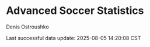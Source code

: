 # Advanced Soccer Statistics
Denis Ostroushko

<!-- gfm -->

Last successful data update: 2025-08-05 14:20:08 CST

